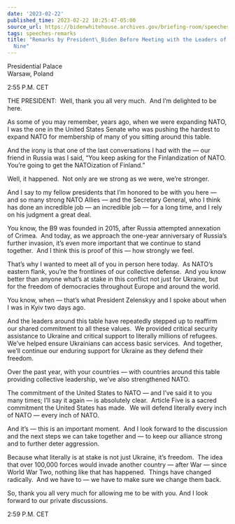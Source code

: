 ```yaml
---
date: '2023-02-22'
published_time: 2023-02-22 10:25:47-05:00
source_url: https://bidenwhitehouse.archives.gov/briefing-room/speeches-remarks/2023/02/22/remarks-by-president-biden-before-meeting-with-the-leaders-of-the-bucharest-nine/
tags: speeches-remarks
title: "Remarks by President\_Biden Before Meeting with the Leaders of the Bucharest\_\
  Nine"
---
```

 
Presidential Palace  
Warsaw, Poland

2:55 P.M. CET  
  
THE PRESIDENT:  Well, thank you all very much.  And I’m delighted to be
here.   
  
As some of you may remember, years ago, when we were expanding NATO, I
was the one in the United States Senate who was pushing the hardest to
expand NATO for membership of many of you sitting around this table.   
  
And the irony is that one of the last conversations I had with the — our
friend in Russia was I said, “You keep asking for the Finlandization of
NATO.  You’re going to get the NATOization of Finland.”   
  
Well, it happened.  Not only are we strong as we were, we’re
stronger.   
  
And I say to my fellow presidents that I’m honored to be with you here —
and so many strong NATO Allies — and the Secretary General, who I think
has done an incredible job — an incredible job — for a long time, and I
rely on his judgment a great deal.   
  
You know, the B9 was founded in 2015, after Russia attempted annexation
of Crimea.  And today, as we approach the one-year anniversary of
Russia’s further invasion, it’s even more important that we continue to
stand together.  And I think this is proof of this — how strongly we
feel.   
  
That’s why I wanted to meet all of you in person here today.  As NATO’s
eastern flank, you’re the frontlines of our collective defense.  And you
know better than anyone what’s at stake in this conflict not just for
Ukraine, but for the freedom of democracies throughout Europe and around
the world.   
  
You know, when — that’s what President Zelenskyy and I spoke about when
I was in Kyiv two days ago.   
  
And the leaders around this table have repeatedly stepped up to reaffirm
our shared commitment to all these values.  We provided critical
security assistance to Ukraine and critical support to literally
millions of refugees.  We’ve helped ensure Ukrainians can access basic
services.  And together, we’ll continue our enduring support for Ukraine
as they defend their freedom.  
  
Over the past year, with your countries — with countries around this
table providing collective leadership, we’ve also strengthened NATO.  
  
The commitment of the United States to NATO — and I’ve said it to you
many times; I’ll say it again — is absolutely clear.  Article Five is a
sacred commitment the United States has made.  We will defend literally
every inch of NATO — every inch of NATO.  
  
And it’s — this is an important moment.  And I look forward to the
discussion and the next steps we can take together and — to keep our
alliance strong and to further deter aggression.   
  
Because what literally is at stake is not just Ukraine, it’s freedom. 
The idea that over 100,000 forces would invade another country — after
War — since World War Two, nothing like that has happened.  Things have
changed radically.  And we have to — we have to make sure we change them
back.   
  
So, thank you all very much for allowing me to be with you. And I look
forward to our private discussions.  
  
2:59 P.M. CET
